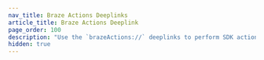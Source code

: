 ```yaml
---
nav_title: Braze Actions Deeplinks
article_title: Braze Actions Deeplink
page_order: 100
description: "Use the `brazeActions://` deeplinks to perform SDK actions within messaging channel buttons"
hidden: true
---
```



<pre id="braze-actions-output"></pre>
<pre id="braze-actions-input"></pre>
<script>
(function(){
    const input = document.getElementById('braze-actions-input');
    const output = document.getElementById('braze-actions-output');
    var debouncer;
    input.onchange = function(event){
        clearTimeout(debouncer);
        setTimeout(function(){
            try {
            const jsonString = toBinary(JSON.stringify(event.target.innerText));
            output.innerText = `brazeActions://v1/${toBinary(jsonString)}`
            } catch(e){
                output.innerText = `Invalid JSON`;
            }
        }, 100);
    }

    function toBinary(string) {
        const codeUnits = new Uint16Array(string.length);
        for (let i = 0; i < codeUnits.length; i++) {
            codeUnits[i] = string.charCodeAt(i);
        }
        return btoa(String.fromCharCode(...new Uint8Array(codeUnits.buffer)));
    }
})();
</script>
